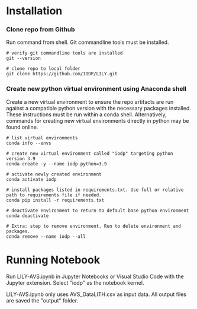 # Installation

### Clone repo from Github
Run command from shell. Git commandline tools must be installed.

```shell
# verify git commandline tools are installed
git --version

# clone repo to local folder
git clone https://github.com/IODP/LILY.git
```


### Create new python virtual environment using Anaconda shell

Create a new virtual environment to ensure the repo artifacts are run against a compatible python version with the necessary packages installed. These instructions must be run within a conda shell. Alternatively, commands for creating new virtual environments directly in python may be found online.


```shell
# list virtual environments
conda info --envs

# create new virtual environment called "iodp" targeting python version 3.9
conda create -y --name iodp python=3.9

# activate newly created environment
conda activate iodp

# install packages listed in requirements.txt. Use full or relative path to requirements file if needed.
conda pip install -r requirements.txt

# deactivate environment to return to default base python environment
conda deactivate 

# Extra: step to remove environment. Run to delete environment and packages.
conda remove --name iodp --all
```


# Running Notebook

Run LILY-AVS.ipynb in Jupyter Notebooks or Visual Studio Code with the Jupyter extension. Select "iodp" as the notebook kernel.

LILY-AVS.ipynb only uses AVS_DataLITH.csv as input data. All output files are saved the "output" folder.

